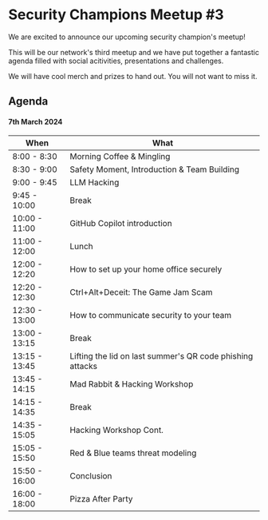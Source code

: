 # Security Champions Meetup #3

We are excited to announce our upcoming security champion's meetup!

This will be our network's third meetup and we have put together a fantastic agenda filled with social acitivities, presentations and challenges.

We will have cool merch and prizes to hand out. You will not want to miss it.

## Agenda

#### 7th March 2024

| **When** | **What** |
|---|---|
| 8:00 - 8:30 | Morning Coffee & Mingling |
| 8:30 - 9:00 | Safety Moment, Introduction & Team Building |
| 9:00 - 9:45 | LLM Hacking |
| 9:45 - 10:00 | Break |
| 10:00 - 11:00 | GitHub Copilot introduction |
| 11:00 - 12:00 | Lunch |
| 12:00 - 12:20 | How to set up your home office securely |
| 12:20 - 12:30 | Ctrl+Alt+Deceit: The Game Jam Scam |
| 12:30 - 13:00 | How to communicate security to your team |
| 13:00 - 13:15 | Break |
| 13:15 - 13:45 | Lifting the lid on last summer's QR code phishing attacks |
| 13:45 - 14:15 | Mad Rabbit & Hacking Workshop |
| 14:15 - 14:35 | Break |
| 14:35 - 15:05 | Hacking Workshop Cont. |
| 15:05 - 15:50 | Red & Blue teams threat modeling |
| 15:50 - 16:00 | Conclusion |
| 16:00 - 18:00 | Pizza After Party |

